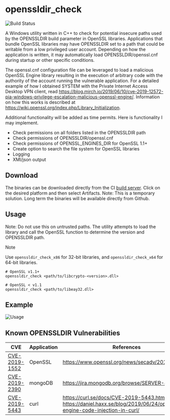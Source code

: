 # openssldir_check
![Build Status](https://github.com/mirchr/openssldir_check/actions/workflows/msbuild.yml/badge.svg)

A Windows utility written in C++ to check for potential insecure paths used by the OPENSSLDIR build parameter in OpenSSL libraries. Applications that bundle OpenSSL libraries may have OPENSSLDIR set to a path that could be writable from a low privileged user account. Depending on how the application is written, it may automatically load OPENSSLDIR/openssl.cnf during startup or other specific conditions.

The openssl.cnf configuration file can be leveraged to load a malicious OpenSSL Engine library resulting in the execution of arbitrary code with the authority of the account running the vulnerable application. For a detailed example of how I obtained SYSTEM with the Private Internet Access Desktop VPN client, read https://blog.mirch.io/2019/06/10/cve-2019-12572-pia-windows-privilege-escalation-malicious-openssl-engine/. Information on how this works is described at https://wiki.openssl.org/index.php/Library_Initialization.

Additional functionality will be added as time permits. Here is functionality I may implement.
* Check permissions on all folders listed in the OPENSSLDIR path
* Check permissions of OPENSSLDIR/openssl.cnf
* Check permissions of OPENSSL_ENGINES_DIR for OpenSSL 1.1+
* Create option to search the file system for OpenSSL libraries
* Logging
* XMl/json output

## Download
The binaries can be downloaded directly from the CI [build server](https://ci.appveyor.com/project/mirchr/openssldir-check?branch=master). Click on the desired platform and then select Artifacts. Note: This is a temporary solution. Long term the binaries will be available directly from Github.

## Usage
Note: Do not use this on untrusted paths. The utility attempts to load the library and call the OpenSSL function to determine the version and OPENSSLDIR path.

> [!NOTE]
> Use `openssldir_check_x86` for 32-bit libraries, and `openssldir_check_x64` for 64-bit libraries.
```
# OpenSSL v1.1+
openssldir_check <path/to/libcrypto-<version>.dll>

# OpenSSL < v1.1
openssldir_check <path/to/libeay32.dll>
```

## Example
![Usage](https://mirchhome.files.wordpress.com/2019/06/openssldir_check-usage.png)

## Known OPENSSLDIR Vulnerabilities 
| CVE | Application | References | Credit |
|----------|----------|----------|----------|
| [CVE-2019-1552](https://nvd.nist.gov/vuln/detail/CVE-2019-1552)   | OpenSSL  | https://www.openssl.org/news/secadv/20190730.txt   | [Rich Mirch](https://x.com/0xm1rch) |
| [CVE-2019-2390](https://nvd.nist.gov/vuln/detail/CVE-2019-2390)   | mongoDB  | https://jira.mongodb.org/browse/SERVER-42233       | [Rich Mirch](https://x.com/0xm1rch) |
| [CVE-2019-5443](https://nvd.nist.gov/vuln/detail/CVE-2019-5443)   | curl     | https://curl.se/docs/CVE-2019-5443.html<br>https://daniel.haxx.se/blog/2019/06/24/openssl-engine-code-injection-in-curl/       | [Rich Mirch](https://x.com/0xm1rch) |
